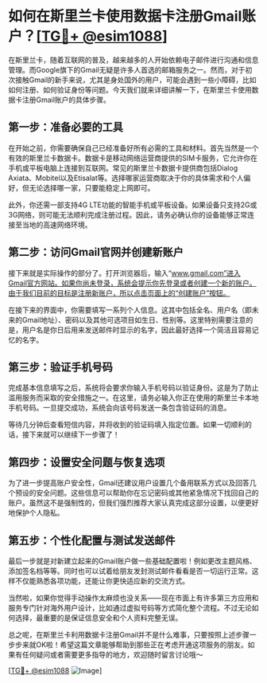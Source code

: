 # 如何在斯里兰卡使用数据卡注册Gmail账户？[[TG💪+ @esim1088](https://t.me/s/esim1088)]

在斯里兰卡，随着互联网的普及，越来越多的人开始依赖电子邮件进行沟通和信息管理。而Google旗下的Gmail无疑是许多人首选的邮箱服务之一。然而，对于初次接触Gmail的新手来说，尤其是身处国外的用户，可能会遇到一些小障碍，比如如何注册、如何验证身份等问题。今天我们就来详细讲解一下，在斯里兰卡使用数据卡注册Gmail账户的具体步骤。

## 第一步：准备必要的工具

在开始之前，你需要确保自己已经准备好所有必需的工具和材料。首先当然是一个有效的斯里兰卡数据卡。数据卡是移动网络运营商提供的SIM卡服务，它允许你在手机或平板电脑上连接到互联网。常见的斯里兰卡数据卡提供商包括Dialog Axiata、Mobitel以及Etisalat等。选择哪家运营商取决于你的具体需求和个人偏好，但无论选择哪一家，只要能稳定上网即可。

此外，你还需一部支持4G LTE功能的智能手机或平板设备。如果设备只支持2G或3G网络，则可能无法顺利完成注册过程。因此，请务必确认你的设备能够正常连接至当地的高速网络环境。

## 第二步：访问Gmail官网并创建新账户

接下来就是实际操作的部分了。打开浏览器后，输入“www.gmail.com”进入Gmail官方网站。如果你尚未登录，系统会提示你先登录或者创建一个新的账户。由于我们目前的目标是注册新账户，所以点击页面上的“创建账户”按钮。

在接下来的界面中，你需要填写一系列个人信息。这其中包括全名、用户名（即未来的Gmail地址）、密码以及其他可选项目如生日、性别等。这里特别需要注意的是，用户名是你日后用来发送邮件时显示的名字，因此最好选择一个简洁且容易记忆的名字。

## 第三步：验证手机号码

完成基本信息填写之后，系统将会要求你输入手机号码以验证身份。这是为了防止滥用服务而采取的安全措施之一。在这里，请务必输入你正在使用的斯里兰卡本地手机号码。一旦提交成功，系统会向该号码发送一条包含验证码的消息。

等待几分钟后查看短信内容，并将收到的验证码填入指定位置。如果一切顺利的话，接下来就可以继续下一步骤了！

## 第四步：设置安全问题与恢复选项

为了进一步提高账户安全性，Gmail还建议用户设置几个备用联系方式以及回答几个预设的安全问题。这些信息可以帮助你在忘记密码或其他紧急情况下找回自己的账户。虽然这不是强制性的，但我们强烈推荐大家认真完成这部分设置，以便更好地保护个人隐私。

## 第五步：个性化配置与测试发送邮件

最后一步就是对新建立起来的Gmail账户做一些基础配置啦！例如更改主题风格、添加签名档等等。同时也可以试着给朋友发封测试邮件看看是否一切运行正常。这样不仅能熟悉各项功能，还能让你更快适应新的交流方式。

当然啦，如果你觉得手动操作太麻烦也没关系——现在市面上有许多第三方应用和服务专门针对海外用户设计，比如通过虚拟号码等方式简化整个流程。不过无论如何选择，最重要的是保证信息安全和个人资料完整无误。

总之呢，在斯里兰卡利用数据卡注册Gmail并不是什么难事，只要按照上述步骤一步步来就OK啦！希望这篇文章能够帮助到那些正在考虑开通这项服务的朋友。如果有任何疑问或者需要更多指导的地方，欢迎随时留言讨论哦～

[[TG💪+ @esim1088](https://t.me/s/esim1088) ![Image](https://i.postimg.cc/4NQfJmqS/Snipaste-2025-05-13-00-14-12.png)]